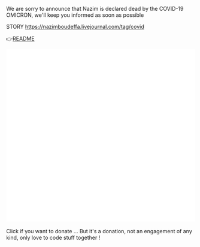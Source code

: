 We are sorry to announce that Nazim is declared dead by the COVID-19 OMICRON, we'll keep you informed as soon as possible

STORY https://nazimboudeffa.livejournal.com/tag/covid

👉[README](https://github.com/nazimboudeffa/nazimboudeffa/blob/main/README-dead.md)

<a href="https://fr.tipeee.com/nazimboudeffa"><img src="https://raw.githubusercontent.com/nazimboudeffa/assets2/main/tipeee/Tipeee_kit_Bouton_FR/GIF/BoutonTip_SoutenezMoi_Tipeee.gif"/></a>

<p>Click if you want to donate ... But it's a donation, not an engagement of any kind, only love to code stuff together !</p>
